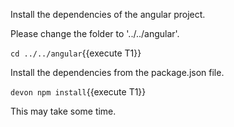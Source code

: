 Install the dependencies of the angular project.


Please change the folder to &#39;../../angular&#39;.

`cd ../../angular`{{execute T1}}

Install the dependencies from the package.json file.

`devon npm install`{{execute T1}}

This may take some time.


